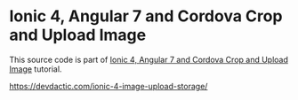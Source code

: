 # Ionic 4, Angular 7 and Cordova Crop and Upload Image

This source code is part of [Ionic 4, Angular 7 and Cordova Crop and Upload Image](https://www.djamware.com/post/5c9361e080aca754f7a9d1ef/ionic-4-angular-7-and-cordova-crop-and-upload-image) tutorial.

https://devdactic.com/ionic-4-image-upload-storage/